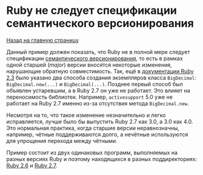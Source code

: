 Ruby не следует спецификации семантического версионирования
===========================================================

[Назад на главную страницу](..)

Данный пример должен показать, что Ruby не в полной мере следует спецификации
[семантического версионирования](https://semver.org), то есть в рамках одной
старшей (*major*) версии вносятся некоторые изменения, нарушающие обратную
совместимость. Так, ещё в
[документации Ruby 2.3](https://ruby-doc.org/stdlib-2.3.8/libdoc/bigdecimal/rdoc/BigDecimal.html)
было указано два способа создания экземпляров класса `BigDecimal`:
`BigDecimal.new(...)` и `BigDecimal(...)`. Позднее первый способ был объявлен
устаревшим, а в Ruby 2.7 он уже не работает. Это влияет на переносимость
библиотек. Например, `activesupport` 5.0 уже не работает на Ruby 2.7 именно
из-за отсутствия метода `BigDecimal.new`.

Несмотря на то, что такое изменение незначительно и легко исправляется, лучше
было бы выпустить Ruby 2.7 как 3.0, а 3.0 как 4.0. Это нормальная практика,
когда старшие версии неравнозначны, например, чётные поддерживаются долго, а
нечётные используются для упрощения перехода между чётными.

Пример состоит из двух одинаковых программ, выполняемых на разных версиях Ruby
и поэтому находящихся в разных поддиректориях:
[Ruby 2.6](/1-ruby-does-not-follow-semver/ruby2.6) и
[Ruby 2.7](/1-ruby-does-not-follow-semver/ruby2.7).
